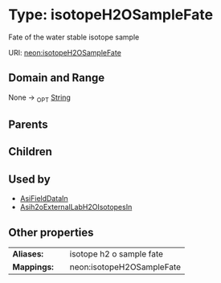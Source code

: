 
# Type: isotopeH2OSampleFate


Fate of the water stable isotope sample

URI: [neon:isotopeH2OSampleFate](https://data.neonscience.org/isotopeH2OSampleFate)


## Domain and Range

None ->  <sub>OPT</sub> [String](types/String.md)

## Parents


## Children


## Used by

 * [AsiFieldDataIn](AsiFieldDataIn.md)
 * [Asih2oExternalLabH2OIsotopesIn](Asih2oExternalLabH2OIsotopesIn.md)

## Other properties

|  |  |  |
| --- | --- | --- |
| **Aliases:** | | isotope h2 o sample fate |
| **Mappings:** | | neon:isotopeH2OSampleFate |

